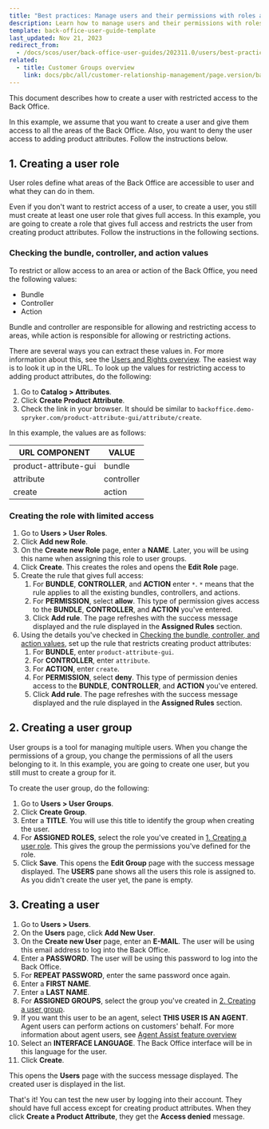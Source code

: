 ```yaml
---
title: "Best practices: Manage users and their permissions with roles and groups"
description: Learn how to manage users and their permissions with roles and groups
template: back-office-user-guide-template
last_updated: Nov 21, 2023
redirect_from:
  - /docs/scos/user/back-office-user-guides/202311.0/users/best-practices-managing-users-and-their-permissions-with-roles-and-groups.html
related:
  - title: Customer Groups overview
    link: docs/pbc/all/customer-relationship-management/page.version/base-shop/customer-account-management-feature-overview/customer-groups-overview.html
---
```


This document describes how to create a user with restricted access to the  Back Office.

In this example, we assume that you want to create a user and give them access to all the areas of the Back Office. Also, you want to deny the user access to adding product attributes. Follow the instructions below.

## 1. Creating a user role

User roles define what areas of the Back Office are accessible to user and what they can do in them.

Even if you don't want to restrict access of a user, to create a user, you still must create at least one user role that gives full access. In this example, you are going to create a role that gives full access and restricts the user from creating product attributes. Follow the instructions in the following sections.

### Checking the bundle, controller, and action values

To restrict or allow access to an area or action of the Back Office, you need the following values:

* Bundle
* Controller
* Action

Bundle and controller are responsible for allowing and restricting access to areas, while action is responsible for allowing or restricting actions.

There are several ways you can extract these values in. For more information about this, see the [Users and Rights overview](/docs/pbc/all/user-management/{{page.version}}/base-shop/user-and-rights-overview.html#users-and-customers). The easiest way is to look it up in the URL. To look up the values for restricting access to adding product attributes, do the following:

1. Go to **Catalog&nbsp;<span aria-label="and then">></span> Attributes**.
2. Click **Create Product Attribute**.
3. Check the link in your browser. It should be similar to `backoffice.demo-spryker.com/product-attribute-gui/attribute/create`.

In this example, the values are as follows:

| URL COMPONENT | VALUE |
| --- | --- |
| product-attribute-gui | bundle |
| attribute  | controller |
| create | action |


### Creating the role with limited access

1. Go to **Users&nbsp;<span aria-label="and then">></span> User Roles**.
2. Click **Add new Role**.
3. On the **Create new Role** page, enter a **NAME**.
  Later, you will be using this name when assigning this role to user groups.
4. Click **Create**.
    This creates the roles and opens the **Edit Role** page.
5. Create the rule that gives full access:
    1. For **BUNDLE**, **CONTROLLER**, and **ACTION** enter `*`.
        `*` means that the rule applies to all the existing bundles, controllers, and actions.
    2. For **PERMISSION**, select **allow**.
        This type of permission gives access to the **BUNDLE**, **CONTROLLER**, and **ACTION** you've entered.
    3. Click **Add rule**.
        The page refreshes with the success message displayed and the rule displayed in the **Assigned Rules** section.
6. Using the details you've checked in [Checking the bundle, controller, and action values](#checking-the-bundle-controller-and-action-values), set up the rule that restricts creating product attributes:
    1. For **BUNDLE**, enter `product-attribute-gui`.
    2. For **CONTROLLER**, enter `attribute`.
    3. For **ACTION**, enter `create`.  
    4. For **PERMISSION**, select **deny**.
        This type of permission denies access to the **BUNDLE**, **CONTROLLER**, and **ACTION** you've entered.
    5. Click **Add rule**.
        The page refreshes with the success message displayed and the rule displayed in the **Assigned Rules** section.

## 2. Creating a user group

User groups is a tool for managing multiple users. When you change the permissions of a group, you change the permissions of all the users belonging to it. In this example, you are going to create one user, but you still must to create a group for it.


To create the user group, do the following:

1. Go to **Users&nbsp;<span aria-label="and then">></span> User Groups**.
2. Click **Create Group**.
3. Enter a **TITLE**.
    You will use this title to identify the group when creating the user.
4. For **ASSIGNED ROLES**, select the role you've created in [1. Creating a user role](#creating-a-user-role).
    This gives the group the permissions you've defined for the role.
5. Click **Save**.
    This opens the **Edit Group** page with the success message displayed. The **USERS** pane shows all the users this role is assigned to. As you didn't create the user yet, the pane is empty.

## 3. Creating a user

1. Go to **Users&nbsp;<span aria-label="and then">></span> Users**.
1. On the **Users** page, click **Add New User**.
2. On the **Create new User** page, enter an **E-MAIL**.
    The user will be using this email address to log into the Back Office.
3. Enter a **PASSWORD**.
    The user will be using this password to log into the Back Office.
4. For **REPEAT PASSWORD**, enter the same password once again.
5. Enter a **FIRST NAME**.
6. Enter a **LAST NAME**.
7. For **ASSIGNED GROUPS**, select the group you've created in [2. Creating a user group](#creating-a-user-group).
8. If you want this user to be an agent, select **THIS USER IS AN AGENT**.
    Agent users can perform actions on customers' behalf. For more information about agent users, see [Agent Assist feature overview](/docs/pbc/all/user-management/{{page.version}}/base-shop/agent-assist-feature-overview.html)
9. Select an **INTERFACE LANGUAGE**.
    The Back Office interface will be in this language for the user.
10. Click **Create**.

This opens the **Users** page with the success message displayed. The created user is displayed in the list.

That's it! You can test the new user by logging into their account. They should have full access except for creating product attributes. When they click **Create a Product Attribute**, they get the **Access denied** message.
